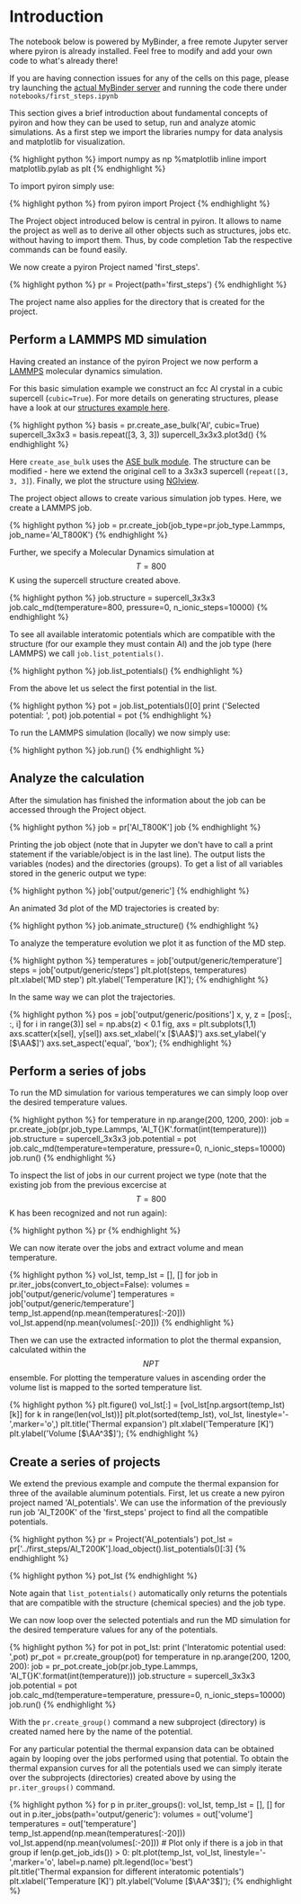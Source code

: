 # Introduction

The notebook below is powered by MyBinder, a free remote Jupyter server
where pyiron is already installed. Feel free to modify and add your own
code to what's already there!

If you are having connection issues for any of the cells on this page,
please try launching the [actual MyBinder server](https://mybinder.org/v2/gh/pyiron/pyiron/master)
and running the code there under `notebooks/first_steps.ipynb`

This section gives a brief introduction about fundamental concepts of pyiron and how they can be used to setup, run and analyze atomic simulations. As a first step we import the libraries numpy for data analysis and matplotlib for visualization.

{% highlight python %}
import numpy as np
%matplotlib inline
import matplotlib.pylab as plt
{% endhighlight %}

To import pyiron simply use:

{% highlight python %}
from pyiron import Project
{% endhighlight %}

The Project object introduced below is central in pyiron. It allows to name the project as well as to derive all other objects such as structures, jobs etc. without having to import them. Thus, by code completion Tab the respective commands can be found easily.

We now create a pyiron Project named 'first_steps'.

{% highlight python %}
pr = Project(path='first_steps')
{% endhighlight %}

The project name also applies for the directory that is created for the project.

## Perform a LAMMPS MD simulation

Having created an instance of the pyiron Project we now perform a [LAMMPS](https://lammps.sandia.gov/) molecular dynamics simulation.

For this basic simulation example we construct an fcc Al crystal in a cubic supercell (`cubic=True`). For more details on generating structures, please have a look at our [structures example here](https://mybinder.org/v2/gh/pyiron/pyiron/master).

{% highlight python %}
basis = pr.create_ase_bulk('Al', cubic=True)
supercell_3x3x3 = basis.repeat([3, 3, 3])
supercell_3x3x3.plot3d()
{% endhighlight %}

Here `create_ase_bulk` uses the [ASE bulk module](https://wiki.fysik.dtu.dk/ase/ase/build/build.html). The structure can be modified - here we extend the original cell to a 3x3x3 supercell (`repeat([3, 3, 3]`). Finally, we plot the structure using [NGlview](https://nglviewer.org/nglview/latest/api.html).

The project object allows to create various simulation job types. Here, we create a LAMMPS job.

{% highlight python %}
job = pr.create_job(job_type=pr.job_type.Lammps, job_name='Al_T800K')
{% endhighlight %}

Further, we specify a Molecular Dynamics simulation at $$T=800$$ K using the supercell structure created above.

{% highlight python %}
job.structure = supercell_3x3x3
job.calc_md(temperature=800, pressure=0, n_ionic_steps=10000)
{% endhighlight %}

To see all available interatomic potentials which are compatible with the structure (for our example they must contain Al) and the job type (here LAMMPS) we call `job.list_potentials()`.

{% highlight python %}
job.list_potentials()
{% endhighlight %}

From the above let us select the first potential in the list.

{% highlight python %}
pot = job.list_potentials()[0]
print ('Selected potential: ', pot)
job.potential = pot
{% endhighlight %}

To run the LAMMPS simulation (locally) we now simply use:

{% highlight python %}
job.run()
{% endhighlight %}

## Analyze the calculation

After the simulation has finished the information about the job can be accessed through the Project object.

{% highlight python %}
job = pr['Al_T800K']
job
{% endhighlight %}

Printing the job object (note that in Jupyter we don't have to call a print statement if the variable/object is in the last line). The output lists the variables (nodes) and the directories (groups). To get a list of all variables stored in the generic output we type:

{% highlight python %}
job['output/generic']
{% endhighlight %}

An animated 3d plot of the MD trajectories is created by:

{% highlight python %}
job.animate_structure()
{% endhighlight %}

To analyze the temperature evolution we plot it as function of the MD step.

{% highlight python %}
temperatures = job['output/generic/temperature']
steps = job['output/generic/steps']
plt.plot(steps, temperatures)
plt.xlabel('MD step')
plt.ylabel('Temperature [K]');
{% endhighlight %}

In the same way we can plot the trajectories.

{% highlight python %}
pos = job['output/generic/positions']
x, y, z = [pos[:, :, i] for i in range(3)]
sel = np.abs(z) < 0.1
fig, axs = plt.subplots(1,1)
axs.scatter(x[sel], y[sel])
axs.set_xlabel('x [$\AA$]')
axs.set_ylabel('y [$\AA$]')
axs.set_aspect('equal', 'box');
{% endhighlight %}

## Perform a series of jobs

To run the MD simulation for various temperatures we can simply loop over the desired temperature values.

{% highlight python %}
for temperature in np.arange(200, 1200, 200):
    job = pr.create_job(pr.job_type.Lammps, 
                        'Al_T{}K'.format(int(temperature)))
    job.structure = supercell_3x3x3
    job.potential = pot     
    job.calc_md(temperature=temperature, 
                pressure=0, 
                n_ionic_steps=10000)
    job.run()
{% endhighlight %}

To inspect the list of jobs in our current project we type (note that the existing job from the previous excercise at $$T=800$$ K has been recognized and not run again):

{% highlight python %}
pr
{% endhighlight %}

We can now iterate over the jobs and extract volume and mean temperature.

{% highlight python %}
vol_lst, temp_lst = [], []
for job in pr.iter_jobs(convert_to_object=False):
    volumes = job['output/generic/volume']
    temperatures = job['output/generic/temperature']
    temp_lst.append(np.mean(temperatures[:-20]))
    vol_lst.append(np.mean(volumes[:-20]))
{% endhighlight %}

Then we can use the extracted information to plot the thermal expansion, calculated within the $$NPT$$ ensemble. For plotting the temperature values in ascending order the volume list is mapped to the sorted temperature list.

{% highlight python %}
plt.figure()
vol_lst[:] = [vol_lst[np.argsort(temp_lst)[k]] 
              for k in range(len(vol_lst))]
plt.plot(sorted(temp_lst), vol_lst, 
         linestyle='-',marker='o',)
plt.title('Thermal expansion')
plt.xlabel('Temperature [K]')
plt.ylabel('Volume [$\AA^3$]');
{% endhighlight %}

## Create a series of projects

We extend the previous example and compute the thermal expansion for three of the available aluminum potentials. First, let us create a new pyiron project named 'Al_potentials'. We can use the information of the previously run job 'Al_T200K' of the 'first_steps' project to find all the compatible potentials.

{% highlight python %}
pr = Project('Al_potentials')
pot_lst = pr['../first_steps/Al_T200K'].load_object().list_potentials()[:3]
{% endhighlight %}

{% highlight python %}
pot_lst
{% endhighlight %}

Note again that `list_potentials()` automatically only returns the potentials that are compatible with the structure (chemical species) and the job type.

We can now loop over the selected potentials and run the MD simulation for the desired temperature values for any of the potentials.

{% highlight python %}
for pot in pot_lst:
    print ('Interatomic potential used: ',pot)
    pr_pot = pr.create_group(pot)
    for temperature in np.arange(200, 1200, 200):
        job = pr_pot.create_job(pr.job_type.Lammps, 
                                'Al_T{}K'.format(int(temperature)))
        job.structure = supercell_3x3x3
        job.potential = pot                
        job.calc_md(temperature=temperature, 
                    pressure=0, 
                    n_ionic_steps=10000)
        job.run()
{% endhighlight %}

With the `pr.create_group()` command a new subproject (directory) is created named here by the name of the potential. 

For any particular potential the thermal expansion data can be obtained again by looping over the jobs performed using that potential. To obtain the thermal expansion curves for all the potentials used we can simply iterate over the subprojects (directories) created above by using the `pr.iter_groups()` command.

{% highlight python %}
for p in pr.iter_groups():
    vol_lst, temp_lst = [], []
    for out in p.iter_jobs(path='output/generic'):
        volumes = out['volume']
        temperatures = out['temperature']
        temp_lst.append(np.mean(temperatures[:-20]))
        vol_lst.append(np.mean(volumes[:-20]))
    # Plot only if there is a job in that group
    if len(p.get_job_ids()) > 0:
        plt.plot(temp_lst, vol_lst, 
                 linestyle='-',marker='o',
                 label=p.name) 
plt.legend(loc='best')    
plt.title('Thermal expansion for different interatomic potentials')
plt.xlabel('Temperature [K]')
plt.ylabel('Volume [$\AA^3$]');
{% endhighlight %}